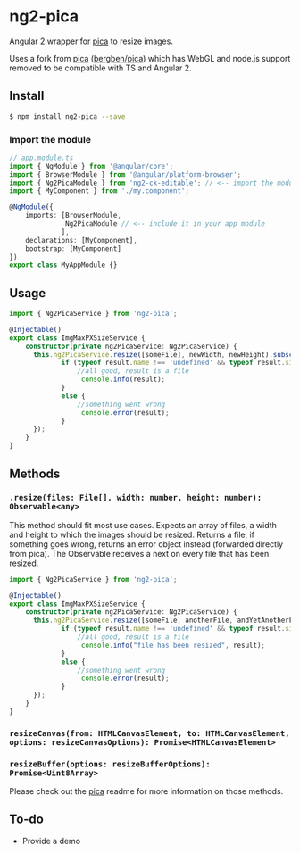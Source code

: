 # ng2-pica
Angular 2 wrapper for <a href="https://github.com/nodeca/pica">pica</a> to resize images. 

Uses a fork from <a href="https://github.com/nodeca/pica">pica</a> (<a href="https://github.com/bergben/pica">bergben/pica</a>) which has WebGL and node.js support removed to be compatible with TS and Angular 2.

## Install
```bash
$ npm install ng2-pica --save
```

### Import the module
```TypeScript
// app.module.ts
import { NgModule } from '@angular/core';
import { BrowserModule } from '@angular/platform-browser';
import { Ng2PicaModule } from 'ng2-ck-editable'; // <-- import the module
import { MyComponent } from './my.component';

@NgModule({
    imports: [BrowserModule,
              Ng2PicaModule // <-- include it in your app module
             ],
    declarations: [MyComponent],  
    bootstrap: [MyComponent]
})
export class MyAppModule {}
```
## Usage
```TypeScript
import { Ng2PicaService } from 'ng2-pica';

@Injectable()
export class ImgMaxPXSizeService {
    constructor(private ng2PicaService: Ng2PicaService) {
      this.ng2PicaService.resize([someFile], newWidth, newHeight).subscribe((result)=>{
             if (typeof result.name !== 'undefined' && typeof result.size !== 'undefined' && typeof result.type !== 'undefined') {
                 //all good, result is a file
                  console.info(result);
             }
             else {
                 //something went wrong 
                  console.error(result);
             }
      });
    }
}
```

## Methods

### `.resize(files: File[], width: number, height: number): Observable<any>`
This method should fit most use cases. Expects an array of files, a width and height to which the images should be resized. Returns a file, if something goes wrong, returns an error object instead (forwarded directly from pica).
The Observable receives a next on every file that has been resized.

```TypeScript
import { Ng2PicaService } from 'ng2-pica';

@Injectable()
export class ImgMaxPXSizeService {
    constructor(private ng2PicaService: Ng2PicaService) {
      this.ng2PicaService.resize([someFile, anotherFile, andYetAnotherFile], newWidth, newHeight).subscribe((result)=>{
             if (typeof result.name !== 'undefined' && typeof result.size !== 'undefined' && typeof result.type !== 'undefined') {
                 //all good, result is a file
                  console.info("file has been resized", result);
             }
             else {
                 //something went wrong 
                  console.error(result);
             }
      });
    }
}
```

### `resizeCanvas(from: HTMLCanvasElement, to: HTMLCanvasElement, options: resizeCanvasOptions): Promise<HTMLCanvasElement>`
### `resizeBuffer(options: resizeBufferOptions): Promise<Uint8Array>`
Please check out the <a href="https://github.com/nodeca/pica">pica</a> readme for more information on those methods.

## To-do
 - Provide a demo
